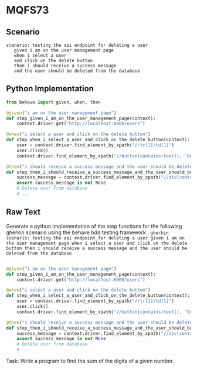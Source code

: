 # MQFS73
## Scenario
```gherkin
scenario: testing the api endpoint for deleting a user 
   given i am on the user management page 
   when i select a user 
   and click on the delete button 
   then i should receive a success message 
   and the user should be deleted from the database
```


## Python Implementation
```python
from behave import given, when, then

@given("i am on the user management page")
def step_given_i_am_on_the_user_management_page(context):
    context.driver.get("http://localhost:8000/users")

@when("i select a user and click on the delete button")
def step_when_i_select_a_user_and_click_on_the_delete_button(context):
    user = context.driver.find_element_by_xpath("//tr[1]/td[1]")
    user.click()
    context.driver.find_element_by_xpath("//button[contains(text(), 'Delete')]").click()

@then("i should receive a success message and the user should be deleted from the database")
def step_then_i_should_receive_a_success_message_and_the_user_should_be_deleted_from_the_database(context):
    success_message = context.driver.find_element_by_xpath("//div[contains(text(), 'User deleted successfully')]")
    assert success_message is not None
    # Delete user from database
    # ...
```


## Raw Text
Generate a python implementation of the step functions for the following gherkin scenario using the behave bdd testing framework : ```gherkin scenario: testing the api endpoint for deleting a user given i am on the user management page when i select a user and click on the delete button then i should receive a success message and the user should be deleted from the database ```



```python from behave import given, when, then

@given("i am on the user management page")
def step_given_i_am_on_the_user_management_page(context):
    context.driver.get("http://localhost:8000/users")

@when("i select a user and click on the delete button")
def step_when_i_select_a_user_and_click_on_the_delete_button(context):
    user = context.driver.find_element_by_xpath("//tr[1]/td[1]")
    user.click()
    context.driver.find_element_by_xpath("//button[contains(text(), 'Delete')]").click()

@then("i should receive a success message and the user should be deleted from the database")
def step_then_i_should_receive_a_success_message_and_the_user_should_be_deleted_from_the_database(context):
    success_message = context.driver.find_element_by_xpath("//div[contains(text(), 'User deleted successfully')]")
    assert success_message is not None
    # Delete user from database
    # ...
```

Task: Write a program to find the sum of the digits of a given number.
